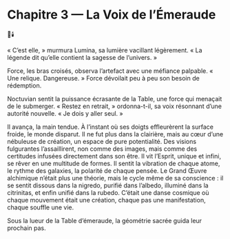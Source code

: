 # Chapitre 3 — La Voix de l’Émeraude

🌌🕯️


« C’est elle, » murmura Lumina, sa lumière vacillant légèrement. « La légende dit qu’elle contient la sagesse de l’univers. »

Force, les bras croisés, observa l’artefact avec une méfiance palpable. « Une relique. Dangereuse. »
Force dévoilait peu à peu son besoin de rédemption.

Noctuvian sentit la puissance écrasante de la Table, une force qui menaçait de le submerger. « Restez en retrait, » ordonna-t-il, sa voix résonnant d’une autorité nouvelle. « Je dois y aller seul. »

Il avança, la main tendue. À l’instant où ses doigts effleurèrent la surface froide, le monde disparut. Il ne fut plus dans la clairière, mais au cœur d’une nébuleuse de création, un espace de pure potentialité. Des visions fulgurantes l’assaillirent, non comme des images, mais comme des certitudes infusées directement dans son être. Il vit l’Esprit, unique et infini, se rêver en une multitude de formes. Il sentit la vibration de chaque atome, le rythme des galaxies, la polarité de chaque pensée. Le Grand Œuvre alchimique n’était plus une théorie, mais le cycle même de sa conscience : il se sentit dissous dans la nigredo, purifié dans l’albedo, illuminé dans la citrinitas, et enfin unifié dans la rubedo. C’était une danse cosmique où chaque mouvement était une création, chaque pas une manifestation, chaque souffle une vie.

Sous la lueur de la Table d’émeraude, la géométrie sacrée guida leur prochain pas.
